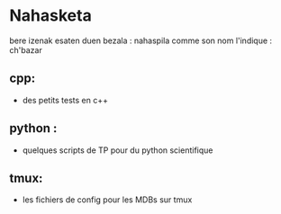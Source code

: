 Nahasketa
==========
bere izenak esaten duen bezala : nahaspila 
comme son nom l'indique : ch'bazar 

cpp:
---
- des petits tests en c++

python :
--------
- quelques scripts de TP pour du python scientifique

tmux:
----
- les fichiers de config pour les MDBs sur tmux

